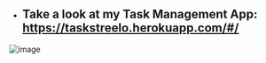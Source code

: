 - ## Take a look at my Task Management App: https://taskstreelo.herokuapp.com/#/

![image](https://user-images.githubusercontent.com/81360728/193537127-b4242b91-d402-4e25-9d4f-567c4ca7eb45.png)
